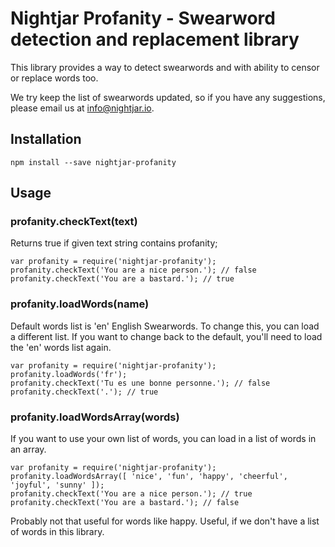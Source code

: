 # Nightjar Profanity - Swearword detection and replacement library

This library provides a way to detect swearwords and with ability to censor or replace words too. 

We try keep the list of swearwords updated, so if you have any suggestions, please email us at info@nightjar.io.

## Installation

    npm install --save nightjar-profanity
    
## Usage

### profanity.checkText(text)

Returns true if given text string contains profanity;

    var profanity = require('nightjar-profanity');
    profanity.checkText('You are a nice person.'); // false
    profanity.checkText('You are a bastard.'); // true
    
### profanity.loadWords(name)

Default words list is 'en' English Swearwords. To change this, you can load a different list. If you want to change back to the default, you'll need to load the 'en' words list again.
    
    var profanity = require('nightjar-profanity');
    profanity.loadWords('fr');
    profanity.checkText('Tu es une bonne personne.'); // false
    profanity.checkText('.'); // true
    
### profanity.loadWordsArray(words)   

If you want to use your own list of words, you can load in a list of words in an array.

    var profanity = require('nightjar-profanity');
    profanity.loadWordsArray([ 'nice', 'fun', 'happy', 'cheerful', 'joyful', 'sunny' ]);
    profanity.checkText('You are a nice person.'); // true
    profanity.checkText('You are a bastard.'); // false
    
Probably not that useful for words like happy. Useful, if we don't have a list of words in this library.
